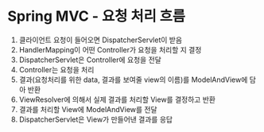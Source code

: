 # Spring MVC - 요청 처리 흐름
1. 클라이언트 요청이 들어오면 DispatcherServlet이 받음
2. HandlerMapping이 어떤 Controller가 요청을 처리할 지 결정
3. DispatcherServlet은 Controller에 요청을 전달
4. Controller는 요청을 처리
5. 결과(요청처리를 위한 data, 결과를 보여줄 view의 이름)를 ModelAndView에 담아 반환
6. ViewResolver에 의해서 실제 결과를 처리할 View를 결정하고 반환
7. 결과를 처리할 View에 ModelAndView를 전달
8. DispatcherServlet은 View가 만들어낸 결과를 응답
